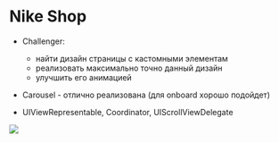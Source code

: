 # Nike Shop
    
- Challenger:
    - найти дизайн страницы с кастомными элементам
    - реализовать максимально точно данный дизайн
    - улучшить его анимацией

- Carousel - отлично реализована (для onboard хорошо подойдет)
- UIViewRepresentable, Coordinator, UIScrollViewDelegate

<img src="?raw=true"></a>
